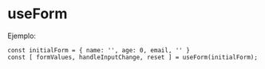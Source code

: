 # useForm

Ejemplo:
```
const initialForm = { name: '', age: 0, email, '' }
const [ formValues, handleInputChange, reset ] = useForm(initialForm);
```